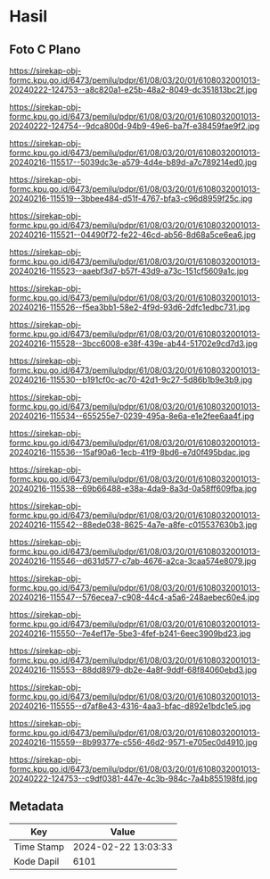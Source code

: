 # Hasil

## Foto C Plano

https://sirekap-obj-formc.kpu.go.id/6473/pemilu/pdpr/61/08/03/20/01/6108032001013-20240222-124753--a8c820a1-e25b-48a2-8049-dc351813bc2f.jpg

https://sirekap-obj-formc.kpu.go.id/6473/pemilu/pdpr/61/08/03/20/01/6108032001013-20240222-124754--9dca800d-94b9-49e6-ba7f-e38459fae9f2.jpg

https://sirekap-obj-formc.kpu.go.id/6473/pemilu/pdpr/61/08/03/20/01/6108032001013-20240216-115517--5039dc3e-a579-4d4e-b89d-a7c789214ed0.jpg

https://sirekap-obj-formc.kpu.go.id/6473/pemilu/pdpr/61/08/03/20/01/6108032001013-20240216-115519--3bbee484-d51f-4767-bfa3-c96d8959f25c.jpg

https://sirekap-obj-formc.kpu.go.id/6473/pemilu/pdpr/61/08/03/20/01/6108032001013-20240216-115521--04490f72-fe22-46cd-ab56-8d68a5ce6ea6.jpg

https://sirekap-obj-formc.kpu.go.id/6473/pemilu/pdpr/61/08/03/20/01/6108032001013-20240216-115523--aaebf3d7-b57f-43d9-a73c-151cf5609a1c.jpg

https://sirekap-obj-formc.kpu.go.id/6473/pemilu/pdpr/61/08/03/20/01/6108032001013-20240216-115526--f5ea3bb1-58e2-4f9d-93d6-2dfc1edbc731.jpg

https://sirekap-obj-formc.kpu.go.id/6473/pemilu/pdpr/61/08/03/20/01/6108032001013-20240216-115528--3bcc6008-e38f-439e-ab44-51702e9cd7d3.jpg

https://sirekap-obj-formc.kpu.go.id/6473/pemilu/pdpr/61/08/03/20/01/6108032001013-20240216-115530--b191cf0c-ac70-42d1-9c27-5d86b1b9e3b9.jpg

https://sirekap-obj-formc.kpu.go.id/6473/pemilu/pdpr/61/08/03/20/01/6108032001013-20240216-115534--655255e7-0239-495a-8e6a-e1e2fee6aa4f.jpg

https://sirekap-obj-formc.kpu.go.id/6473/pemilu/pdpr/61/08/03/20/01/6108032001013-20240216-115536--15af90a6-1ecb-41f9-8bd6-e7d0f495bdac.jpg

https://sirekap-obj-formc.kpu.go.id/6473/pemilu/pdpr/61/08/03/20/01/6108032001013-20240216-115538--69b66488-e38a-4da9-8a3d-0a58ff609fba.jpg

https://sirekap-obj-formc.kpu.go.id/6473/pemilu/pdpr/61/08/03/20/01/6108032001013-20240216-115542--88ede038-8625-4a7e-a8fe-c015537630b3.jpg

https://sirekap-obj-formc.kpu.go.id/6473/pemilu/pdpr/61/08/03/20/01/6108032001013-20240216-115546--d631d577-c7ab-4676-a2ca-3caa574e8079.jpg

https://sirekap-obj-formc.kpu.go.id/6473/pemilu/pdpr/61/08/03/20/01/6108032001013-20240216-115547--576ecea7-c908-44c4-a5a6-248aebec60e4.jpg

https://sirekap-obj-formc.kpu.go.id/6473/pemilu/pdpr/61/08/03/20/01/6108032001013-20240216-115550--7e4ef17e-5be3-4fef-b241-6eec3909bd23.jpg

https://sirekap-obj-formc.kpu.go.id/6473/pemilu/pdpr/61/08/03/20/01/6108032001013-20240216-115553--88dd8979-db2e-4a8f-9ddf-68f84060ebd3.jpg

https://sirekap-obj-formc.kpu.go.id/6473/pemilu/pdpr/61/08/03/20/01/6108032001013-20240216-115555--d7af8e43-4316-4aa3-bfac-d892e1bdc1e5.jpg

https://sirekap-obj-formc.kpu.go.id/6473/pemilu/pdpr/61/08/03/20/01/6108032001013-20240216-115559--8b99377e-c556-46d2-9571-e705ec0d4910.jpg

https://sirekap-obj-formc.kpu.go.id/6473/pemilu/pdpr/61/08/03/20/01/6108032001013-20240222-124753--c9df0381-447e-4c3b-984c-7a4b855198fd.jpg


## Metadata

| Key        | Value               |
| ---------- | ------------------- |
| Time Stamp | 2024-02-22 13:03:33 |
| Kode Dapil | 6101                |



